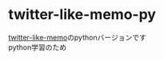 # twitter-like-memo-py

[twitter-like-memo](https://github.com/yamada3-1990/twitter-like-memo)のpythonバージョンです  
python学習のため
